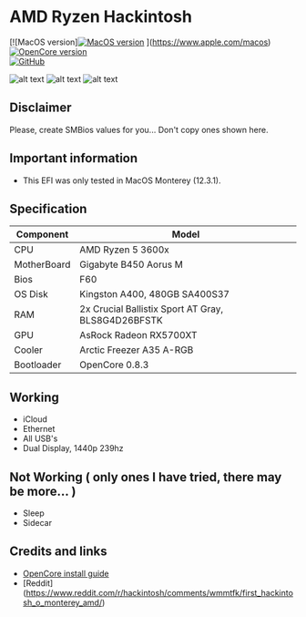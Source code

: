 # AMD Ryzen Hackintosh 

[![MacOS version][![MacOS version](https://img.shields.io/badge/Monterey-12.5-informational.svg)](https://www.apple.com/macos) ](https://www.apple.com/macos) \
[![OpenCore version](https://img.shields.io/badge/OpenCore-0.8.3-informational.svg)](https://github.com/acidanthera/OpenCorePkg)\
[![GitHub](https://img.shields.io/github/license/sileshn/Ryzentosh?style=flat-square)](https://github.com/sileshn/Ryzentosh/blob/master/LICENSE)

![alt text](https://github.com/[jujubetsz]/hackintosh/blob/main/geek_bench.png?raw=true "Geek Bench")
![alt text](https://github.com/[jujubetsz]/hackintosh/blob/main/displays.png?raw=true "Display Info")
![alt text](https://github.com/[jujubetsz]/hackintosh/blob/main/system_info.jpg?raw=true "System Info")

## Disclaimer
Please, create SMBios values for you... Don't copy ones shown here.

## Important information
* This EFI was only tested in MacOS Monterey (12.3.1).

## Specification

| Component        | Model                                              |
| ---------------- | ---------------------------------------------------|
| CPU              | AMD Ryzen 5 3600x                                  |
| MotherBoard      | Gigabyte B450 Aorus M                              |
| Bios             | F60                                                |
| OS Disk          | Kingston A400, 480GB SA400S37                      |
| RAM              | 2x Crucial Ballistix Sport AT Gray, BLS8G4D26BFSTK |
| GPU              | AsRock Radeon RX5700XT                             |
| Cooler    	   | Arctic Freezer A35 A-RGB          		            |
| Bootloader       | OpenCore 0.8.3                                     |

## Working

* iCloud
* Ethernet
* All USB's
* Dual Display, 1440p 239hz


## Not Working ( only ones I have tried, there may be more... )

* Sleep 
* Sidecar

## Credits and links

* [OpenCore install guide](https://dortania.github.io/OpenCore-Install-Guide)
* [Reddit] (https://www.reddit.com/r/hackintosh/comments/wmmtfk/first_hackintosh_o_monterey_amd/)